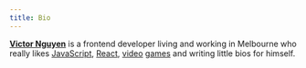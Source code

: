 ```yaml
---
title: Bio
---
```


**[Victor Nguyen](https://vic.codes)** is a frontend developer living and
working in Melbourne who really likes
[JavaScript](https://developer.mozilla.org/en-US/docs/Web/JavaScript),
[React](https://reactjs.org), [video](https://www.monsterhunterworld.com "doot
doot!") [games](https://www.sekirothegame.com "Hesitation is defeat") and
writing little bios for himself.
